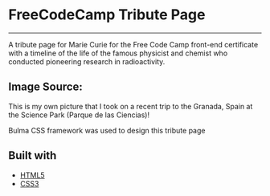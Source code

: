 # FreeCodeCamp Tribute Page 
---
A tribute page for Marie Curie for the Free Code Camp front-end certificate with a timeline of the life of the famous physicist and chemist who conducted pioneering research in radioactivity.

## Image Source: 
This is my own picture that I took on a recent trip to the Granada, Spain at the Science Park (Parque de las Ciencias)!

Bulma CSS framework was used to design this tribute page

## Built with
- [HTML5](https://developer.mozilla.org/es/docs/HTML/HTML5)
- [CSS3](https://developer.mozilla.org/es/docs/Web/CSS/CSS3)

